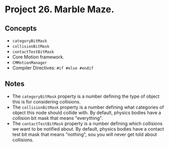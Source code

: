 
# Project 26. Marble Maze.

## Concepts

- `categoryBitMask`
- `collisionBitMask`
- `contactTestBitMask` 
- Core Motion framework.
- `CMMotionManager`
- Compiler Directives: `#if #else #endif`


## Notes

- The `categoryBitMask` property is a number defining the type of object this is for considering collisions.
- The `collisionBitMask` property is a number defining what categories of object this node should collide with. By default, physics bodies have a collision bit mask that means "everything".  
- The `contactTestBitMask` property is a number defining which collisions we want to be notified about. By default, physics bodies have a contact test bit mask that means "nothing", sou you will never get told about collisions.

